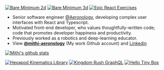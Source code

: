 [![Bare Minimum 2d](https://img.shields.io/badge/npm%20-Bare%20Minimum%202d-orange.svg?logo=npm&color=ee5253)](https://github.com/mithi/bare-minimum-2d)
[![Bare Minimum 3d](https://img.shields.io/badge/npm%20-Bare%20Minimum%203d-orange.svg?logo=npm&color=ee5253)](https://github.com/mithi/bare-minimum-3d)
[![Epic React Exercises](https://img.shields.io/badge/Epic%20-React%20Exercises-orange.svg?logo=react&color=0abde3)](https://github.com/mithi/epic-react-exercises)

- Senior software engineer [@Aeronology](https://github.com/mithi-aeronology), developing complex user interfaces with React and Typescript. 
- Motivated front-end developer, who values thoughtfully-written code; code that promotes developer happiness and productivity.
- Previously worked as a robotics and deep-learning educator. 
- View **[@mithi-aeronology](https://github.com/mithi-aeronology)** (My work Github account) and [Linkedin](http://linkedin.com/in/minimithi)

[![Mithi's github stats][stats]][hexapod]

[![Hexapod Kinematics Library](https://img.shields.io/badge/npm%20-Hexapod%20Kinematics%20Library-orange.svg?logo=npm&color=ee5253)](https://github.com/mithi/hexapod-kinematics-library)
[![Kingdom Rush GraphQL](https://img.shields.io/badge/graphQL%20-Kingdom%20Rush-orange.svg?logo=graphql&color=f368e0)](https://github.com/mithi/kingdom-rush-graphql)
[![Hello Tiny Box](https://img.shields.io/badge/Hello%20-Tiny%20Box-orange.svg?logo=react&color=0abde3)](https://github.com/mithi/hello-tiny-box)

[stats]: https://github-readme-stats.vercel.app/api?username=mithi&show_icons=true&count_private=false&theme=radical&hide=issues,commits
[hexapod]: https://hexapod.netlify.app/

<!--
**mithi/mithi** is a ✨ _special_ ✨ repository because its `README.md` (this file) appears on your GitHub profile.

Here are some ideas to get you started:

- 🔭 I’m currently working on ...
- 🌱 I’m currently learning ...
- 👯 I’m looking to collaborate on ...
- 🤔 I’m looking for help with ...
- 💬 Ask me about ...
- 📫 How to reach me: ...
- 😄 Pronouns: ...
- ⚡ Fun fact: ...
-->
